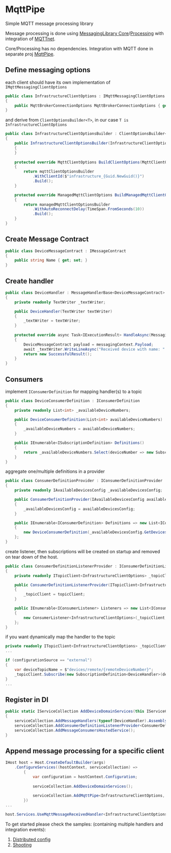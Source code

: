# MqttPipe
Simple MQTT message processing library

Message processing is done using [MessagingLibrary Core](https://github.com/ohurskyi/MQTT/tree/main/src/MessagingLibrary.Core)/[Processing](https://github.com/ohurskyi/MQTT/tree/main/src/MessagingLibrary.Processing) with integration of [MQTTnet](https://github.com/chkr1011/MQTTnet).

Core/Processing has no dependencies. Integration with MQTT done in separate proj [MqttPipe](https://github.com/ohurskyi/MQTT/tree/main/src/MqttPipe).

## Define messaging options
each client should have its own implementation of ```IMqttMessagingClientOptions```
```csharp
public class InfrastructureClientOptions : IMqttMessagingClientOptions
{
    public MqttBrokerConnectionOptions MqttBrokerConnectionOptions { get; set; } = new() { Host = "infrastructure.dev.com", Port = 1883 };
}
```
and derive from ```ClientOptionsBuilder<T>```, in our case ```T is InfrastructureClientOptions```
```csharp
public class InfrastructureClientOptionsBuilder : ClientOptionsBuilder<InfrastructureClientOptions>
{
    public InfrastructureClientOptionsBuilder(InfrastructureClientOptions clientOptions) : base(clientOptions)
    {
    }
    
    protected override MqttClientOptions BuildClientOptions(MqttClientOptionsBuilder mqttClientOptionsBuilder)
    {
        return mqttClientOptionsBuilder
            .WithClientId($"infrastructure_{Guid.NewGuid()}")
            .Build();
    }

    protected override ManagedMqttClientOptions BuildManagedMqttClientOptions(ManagedMqttClientOptionsBuilder managedMqttClientOptionsBuilder)
    {
        return managedMqttClientOptionsBuilder
            .WithAutoReconnectDelay(TimeSpan.FromSeconds(10))
            .Build();
    }
}
```

## Create Message Contract
```csharp
public class DeviceMessageContract : IMessageContract
{
    public string Name { get; set; }
}
```

## Create handler
```csharp
public class DeviceHandler : MessageHandlerBase<DeviceMessageContract>
{
    private readonly TextWriter _textWriter;

    public DeviceHandler(TextWriter textWriter)
    {
        _textWriter = textWriter;
    }
    
    protected override async Task<IExecutionResult> HandleAsync(MessagingContext<DeviceMessageContract> messagingContext)
    {
        DeviceMessageContract payload = messagingContext.Payload;
        await _textWriter.WriteLineAsync("Received device with name: " + payload.Name);
        return new SuccessfulResult();
    }
}
```

## Consumers
implement ```IConsumerDefinition``` for mapping handler(s) to a topic
```csharp
public class DeviceConsumerDefinition : IConsumerDefinition
{
    private readonly List<int> _availableDeviceNumbers;

    public DeviceConsumerDefinition(List<int> availableDeviceNumbers)
    {
        _availableDeviceNumbers = availableDeviceNumbers;
    }

    public IEnumerable<ISubscriptionDefinition> Definitions()
    {
        return _availableDeviceNumbers.Select(deviceNumber => new SubscriptionDefinition<DeviceHandler>($"device/{deviceNumber}"));
    }
}
```
aggregate one/multiple definitions in a provider
```csharp
public class ConsumerDefinitionProvider : IConsumerDefinitionProvider
{
    private readonly IAvailableDevicesConfig _availableDevicesConfig;

    public ConsumerDefinitionProvider(IAvailableDevicesConfig availableDevicesConfig)
    {
        _availableDevicesConfig = availableDevicesConfig;
    }

    public IEnumerable<IConsumerDefinition> Definitions => new List<IConsumerDefinition>
    {
        new DeviceConsumerDefinition(_availableDevicesConfig.GetDevices())
    };
}
```
create listener, then subscriptions will be created on startup and removed on tear down of the host.
```csharp
public class ConsumerDefinitionListenerProvider : IConsumerDefinitionListenerProvider
{
    private readonly ITopicClient<InfrastructureClientOptions> _topicClient;

    public ConsumerDefinitionListenerProvider(ITopicClient<InfrastructureClientOptions> topicClient)
    {
        _topicClient = topicClient;
    }

    public IEnumerable<IConsumerListener> Listeners => new List<IConsumerListener>
    {
        new ConsumerListener<InfrastructureClientOptions>(_topicClient, new ConsumerDefinitionProvider())
    };
}
```
if you want dynamically map the handler to the topic
```csharp
private readonly ITopicClient<InfrastructureClientOptions> _topicClient;
...

if (configurationSource == "external")
{
    var deviceTopicName = $"devices/remote/{remoteDeviceNumber}";
    _topicClient.Subscribe(new SubscriptionDefinition<DeviceHandler>(deviceTopicName));
}
...
```

## Register in DI
```csharp
public static IServiceCollection AddDeviceDomainServices(this IServiceCollection serviceCollection)
{
    serviceCollection.AddMessageHandlers(typeof(DeviceHandler).Assembly);
    serviceCollection.AddConsumerDefinitionListenerProvider<ConsumerDefinitionListenerProvider>();
    serviceCollection.AddMessageConsumersHostedService();
}
```
## Append message processing for a specific client
```csharp
IHost host = Host.CreateDefaultBuilder(args)
    .ConfigureServices((hostContext, serviceCollection) =>
        {
            var configuration = hostContext.Configuration;
           
            serviceCollection.AddDeviceDomainServices();
            
            serviceCollection.AddMqttPipe<InfrastructureClientOptions, InfrastructureClientOptionsBuilder>(configuration);
        })
...

host.Services.UseMqttMessageReceivedHandler<InfrastructureClientOptions>();
```

To get started please check the samples: (containing multiple handlers and integration events): 
1. [Distributed config](https://github.com/ohurskyi/MQTT/tree/main/samples/distributedconfiguration) 
2. [Shooting](https://github.com/ohurskyi/MQTT/tree/main/samples/drawing)
